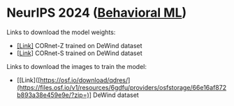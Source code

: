 # NeurIPS 2024 ([Behavioral ML](https://sites.google.com/view/behavioralml/))

Links to download the model weights:
- [[Link]](https://osf.io/download/qdres/) CORnet-Z trained on DeWind dataset
- [[Link](https://osf.io/download/5jq4n/)] CORnet-S trained on DeWind dataset

Links to download the images to train the model:
- [[Link]([https://osf.io/download/qdres/](https://files.osf.io/v1/resources/6gdfu/providers/osfstorage/66e16af872b893a38e459e9e/?zip=)] DeWind dataset
